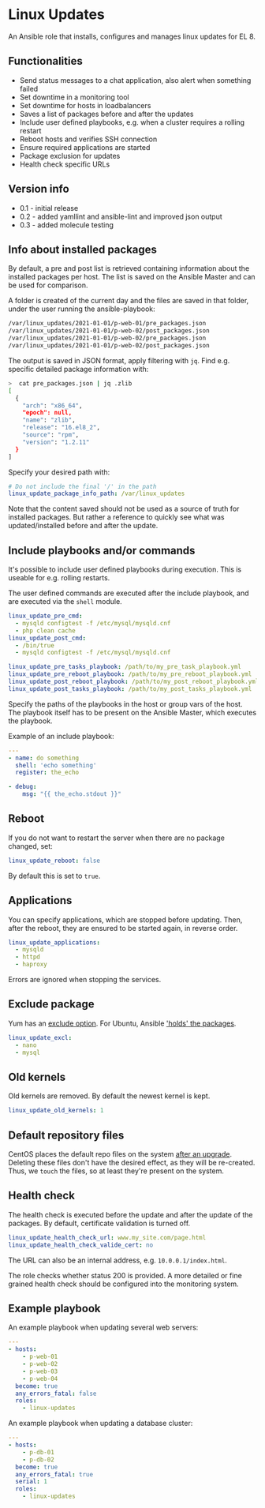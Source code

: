 # Linux Updates

An Ansible role that installs, configures and manages linux updates for EL 8.


## Functionalities

 * Send status messages to a chat application, also alert when something failed
 * Set downtime in a monitoring tool
 * Set downtime for hosts in loadbalancers
 * Saves a list of packages before and after the updates
 * Include user defined playbooks, e.g. when a cluster requires a rolling restart
 * Reboot hosts and verifies SSH connection
 * Ensure required applications are started
 * Package exclusion for updates
 * Health check specific URLs

## Version info

 * 0.1 - initial release
 * 0.2 - added yamllint and ansible-lint and improved json output
 * 0.3 - added molecule testing

## Info about installed packages

By default, a pre and post list is retrieved containing information about the installed packages per host.
The list is saved on the Ansible Master and can be used for comparison.

A folder is created of the current day and the files are saved in that folder, under the user running the ansible-playbook:

```bash
/var/linux_updates/2021-01-01/p-web-01/pre_packages.json
/var/linux_updates/2021-01-01/p-web-02/post_packages.json
/var/linux_updates/2021-01-01/p-web-02/pre_packages.json
/var/linux_updates/2021-01-01/p-web-02/post_packages.json
```

The output is saved in JSON format, apply filtering with `jq`. Find e.g. specific detailed package information with:

```bash
>  cat pre_packages.json | jq .zlib
[
  {
    "arch": "x86_64",
    "epoch": null,
    "name": "zlib",
    "release": "16.el8_2",
    "source": "rpm",
    "version": "1.2.11"
  }
]
```

Specify your desired path with:

```yaml
# Do not include the final '/' in the path
linux_update_package_info_path: /var/linux_updates
```

Note that the content saved should not be used as a source of truth for installed packages. But rather a reference to quickly see what was updated/installed before and after the update.

## Include playbooks and/or commands

It's possible to include user defined playbooks during execution. This is useable for e.g. rolling restarts.

The user defined commands are executed after the include playbook, and are executed via the `shell` module.
```yaml
linux_update_pre_cmd:
  - mysqld configtest -f /etc/mysql/mysqld.cnf
  - php clean cache
linux_update_post_cmd:
  - /bin/true
  - mysqld configtest -f /etc/mysql/mysqld.cnf

linux_update_pre_tasks_playbook: /path/to/my_pre_task_playbook.yml
linux_update_pre_reboot_playbook: /path/to/my_pre_reboot_playbook.yml
linux_update_post_reboot_playbook: /path/to/my_post_reboot_playbook.yml
linux_update_post_tasks_playbook: /path/to/my_post_tasks_playbook.yml
```

Specify the paths of the playbooks in the host or group vars of the host.
The playbook itself has to be present on the Ansible Master, which executes the playbook.

Example of an include playbook:

```yaml
---
- name: do something
  shell: 'echo something'
  register: the_echo

- debug:
    msg: "{{ the_echo.stdout }}"
```

## Reboot

If you do not want to restart the server when there are no package changed, set:

```yaml
linux_update_reboot: false
```

By default this is set to `true`.

## Applications

You can specify applications, which are stopped before updating. Then, after the reboot, they are ensured to be started again, in reverse order.

```yaml
linux_update_applications:
  - mysqld
  - httpd
  - haproxy
```

Errors are ignored when stopping the services.

## Exclude package

Yum has an [exclude option](https://docs.ansible.com/ansible/latest/modules/yum_module.html#parameter-exclude). For Ubuntu, Ansible ['holds' the packages](https://github.com/ansible/ansible-modules-core/issues/19).

```yaml
linux_update_excl:
  - nano
  - mysql
```

## Old kernels

Old kernels are removed. By default the newest kernel is kept.

```yaml
linux_update_old_kernels: 1
```

## Default repository files

CentOS places the default repo files on the system [after an upgrade](centos-release). Deleting these files don't have the desired effect, as they will be re-created. Thus, we `touch` the files, so at least they're present on the system.

## Health check

The health check is executed before the update and after the update of the packages.
By default, certificate validation is turned off.

```yaml
linux_update_health_check_url: www.my_site.com/page.html
linux_update_health_check_valide_cert: no
```

The URL can also be an internal address, e.g. `10.0.0.1/index.html`.

The role checks whether status 200 is provided. A more detailed or fine grained health check should be configured into the monitoring system.

## Example playbook

An example playbook when updating several web servers:

```yaml
---
- hosts:
    - p-web-01
    - p-web-02
    - p-web-03
    - p-web-04
  become: true
  any_errors_fatal: false
  roles:
    - linux-updates
```

An example playbook when updating a database cluster:

```yaml
---
- hosts:
    - p-db-01
    - p-db-02
  become: true
  any_errors_fatal: true
  serial: 1
  roles:
    - linux-updates
```
